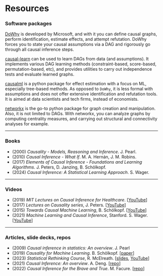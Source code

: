 # Resources

### Software packages

[DoWhy](https://github.com/py-why/dowhy) is developed by Microsoft, and with it you can define causal graphs, perform identification, estimate effects, and attempt refutation. DoWhy forces you to state your causal assumptions via a DAG and rigorously go through all causal inference steps.

[causal-learn](https://github.com/py-why/causal-learn) can be used to learn DAGs from data (and assumptions). It implements various DAG learning methods (constraint-based, score-based, permutation-based, etc), and provides utilities to carry out independence tests and evaluate learned graphs.

[causalml](https://github.com/uber/causalml) is a python package for effect estimation with a focus on ML, especially tree-based methods. As opposed to `DoWhy`, it is less formal with assumptions and does not offer extensive identification and refutation tools. It is aimed at data scientists and tech firms, instead of economists.

[networkx](https://github.com/networkx/networkx) is the go-to python package for graph creation and manipulation. Also, it is not limited to DAGs. With networkx, you can analyze graphs by computing centrality measures, and carrying out structural and connectivity analyses for example.

---

### Books

- (2000) *Causality - Models, Reasoning and Inference*. J. Pearl.
- (2010) *Causal Inference - What If*. M. A. Hernán, J. M. Robins.
- (2017) *Elements of Causal Inference - Foundations and Learning Algorithms*. J. Peters, D. Janzing, B. Schölkopf.
- (2024) *Causal Inference: A Statistical Learning Approach*. S. Wager. 

---

### Videos

- (2019) *MIT Lectures on Causal Inference for Healthcare*. [[YouTube](https://www.youtube.com/watch?v=gRkUhg9Wb-I)]
- (2017) *Lectures on Causality series*, J. Peters. [[YouTube](https://www.youtube.com/watch?v=zvrcyqcN9Wo)]
- (2015) *Towards Causal Machine Learning*, B. Schölkopf. [[YouTube](https://www.youtube.com/watch?v=ooeRlw3U2zU)]
- (2021) *Machine Learning and Causal Inference*, Stanford. S. Wager. [[YouTube](https://www.youtube.com/watch?v=ZA8iOjUR8aY&list=PLxq_lXOUlvQAoWZEqhRqHNezS30lI49G-&index=5)]
  
---

### Articles, slide decks, repos

- (2009) *Causal inference in statistics: An overview*. J. Pearl
- (2019) *Causality for Machine Learning*. B. Schölkopf. [[paper](https://arxiv.org/pdf/1911.10500)]
- (2023) *Statistical Rethinking Course*, R. McElreath. [[slides](https://github.com/rmcelreath/stat_rethinking_2024), [YouTube](https://www.youtube.com/watch?v=FdnMWdICdRs&list=PLDcUM9US4XdPz-KxHM4XHt7uUVGWWVSus)]
- (2021) *Causal Inference: An overview*. A. Deng. [[repo](https://alexdeng.github.io/causal/)]
- (2022) *Causal Inference for the Brave and True*. M. Facure. [[repo](https://matheusfacure.github.io/python-causality-handbook/landing-page.html)]

